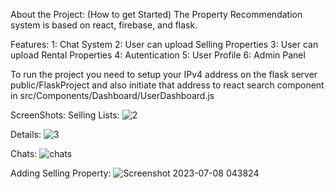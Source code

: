 About the Project: (How to get Started)
The Property Recommendation system is based on react, firebase, and flask.

Features:
1: Chat System
2: User can upload Selling Properties
3: User can upload Rental Properties
4: Autentication
5: User Profile
6: Admin Panel

To run the project you need to setup your IPv4 address on the flask server public/FlaskProject and also initiate that address to react search component in src/Components/Dashboard/UserDashboard.js

ScreenShots:
Selling Lists:
![2](https://github.com/DadhSahb/PropertyRecommend/assets/88159702/a56e51d2-6870-4232-a83d-ecd8cc8381e0)

Details:
![3](https://github.com/DadhSahb/PropertyRecommend/assets/88159702/10379281-b180-4105-a0b4-5e3e3c40f9e8)

Chats:
![chats](https://github.com/DadhSahb/PropertyRecommend/assets/88159702/74477dde-2c3b-429d-908a-ce8e15736234)

Adding Selling Property:
![Screenshot 2023-07-08 043824](https://github.com/DadhSahb/PropertyRecommend/assets/88159702/0fe6ec6a-5f95-406c-9956-f1605500a2c1)
